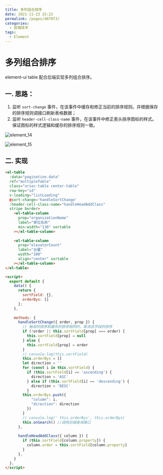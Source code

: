 ```yaml
---
title: 多列组合排序
date: 2021-11-23 15:23
permalink: /pages/d070f3/
categories:
  - 前端技术
tags:
  - Element
---
```


# 多列组合排序

element-ui table 配合后端实现多列组合排序。

## 一. 思路：

1. 监听 `sort-change` 事件，在该事件中缓存和修正当前的排序规则。并根据保存的排序规则调接口刷新表格数据；
2. 监听 `header-cell-class-name` 事件，在该事件中修正表头排序图标的样式。保证图标的样式逻辑和缓存的排序规则一致。

![element_14](https://cdn.staticaly.com/gh/oliver556/image-hosting@master/20220109/element_14.4dh6gupvode0.jpg)

![element_15](https://cdn.staticaly.com/gh/oliver556/image-hosting@master/20220109/element_15.trllhzn0v68.jpg)

## 二. 实现

```html
<el-table
  :data="pagination.data"
  ref="multipleTable"
  class="orioc-table center-table"
  row-key="id"
  v-loading="listLoading"
  @sort-change='handleSortChange'
  :header-cell-class-name="handleHeadAddClass"
  stripe border>
    <el-table-column
      prop="organizationName"
      label="单位名称"
      min-width="130" sortable
    ></el-table-column>
    
    <el-table-column
      prop="elevatorCount"
      label="台量"
      width="100"
      align="center" sortable
    ></el-table-column>
</el-table>
```

```html
<script>
  export default {
    data() {
      return {
        sortField: {},
        orderBys: []
      };
    },
    
    methods: {
      handleSortChange({ order, prop }) {
        // 触发的排序和缓存的排序相同时，取消该字段的排序
        if (!order || this.sortField[prop] === order) {
          this.sortField[prop] = null
        } else {
          this.sortField[prop] = order
        }
        // console.log(this.sortField)
        this.orderBys = []
        let direction = ''
        for (const i in this.sortField) {
          if (this.sortField[i] == 'ascending') {
            direction = 'ASC'
          } else if (this.sortField[i] == 'descending') {
            direction = 'DESC'
          }
        this.orderBys.push({
            "column": i,
            "direction": direction
          })
        }
        // console.log(' this.orderBys', this.orderBys)
        this.onSearch() //调用后端查询接口
      },
      
      handleHeadAddClass({ column }) {
        if (this.sortField[column.property]) {
          column.order = this.sortField[column.property]
        }
      },
    }
  };
</script>

```
